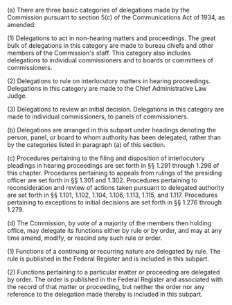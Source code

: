 (a) There are three basic categories of delegations made by the Commission pursuant to section 5(c) of the Communications Act of 1934, as amended:

(1) Delegations to act in non-hearing matters and proceedings. The great bulk of delegations in this category are made to bureau chiefs and other members of the Commission's staff. This category also includes delegations to individual commissioners and to boards or committees of commissioners.

(2) Delegations to rule on interlocutory matters in hearing proceedings. Delegations in this category are made to the Chief Administrative Law Judge.
                

(3) Delegations to review an initial decision. Delegations in this category are made to individual commissioners, to panels of commissioners.

(b) Delegations are arranged in this subpart under headings denoting the person, panel, or board to whom authority has been delegated, rather than by the categories listed in paragraph (a) of this section.

(c) Procedures pertaining to the filing and disposition of interlocutory pleadings in hearing proceedings are set forth in §§ 1.291 through 1.298 of this chapter. Procedures pertaining to appeals from rulings of the presiding officer are set forth in §§ 1.301 and 1.302. Procedures pertaining to reconsideration and review of actions taken pursuant to delegated authority are set forth in §§ 1.101, 1.102, 1.104, 1.106, 1.113, 1.115, and 1.117. Procedures pertaining to exceptions to initial decisions are set forth in §§ 1.276 through 1.279.

(d) The Commission, by vote of a majority of the members then holding office, may delegate its functions either by rule or by order, and may at any time amend, modify, or rescind any such rule or order.

(1) Functions of a continuing or recurring nature are delegated by rule. The rule is published in the Federal Register and is included in this subpart.

(2) Functions pertaining to a particular matter or proceeding are delegated by order. The order is published in the Federal Register and associated with the record of that matter or proceeding, but neither the order nor any reference to the delegation made thereby is included in this subpart.

